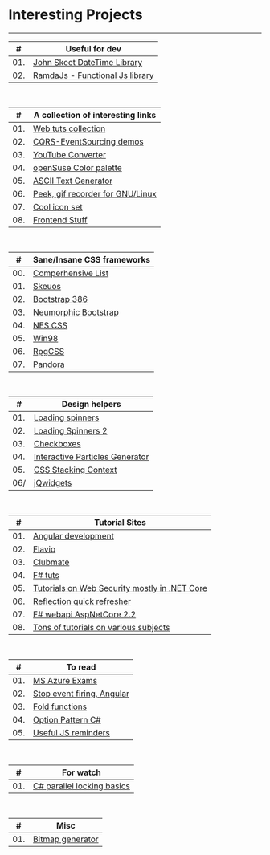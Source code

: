 # Interesting Projects
___


|#| Useful for dev|
|-----|-----------|
| 01.|[John Skeet DateTime Library](https://www.nodatime.org)|
| 02.|[RamdaJs - Functional Js library](https://ramdajs.com)|

<br>

|#| A collection of interesting links|
|-----|------------------------------|
| 01.|[Web tuts collection](https://tympanus.net/Development/ModalWindowEffects/)|
| 02.|[CQRS-EventSourcing demos](https://github.com/asc-lab/dotnet-cqrs-intro)|
| 03.|[YouTube Converter](https://loader.to)|
| 04.|[openSuse Color palette](https://opensuse.herokuapp.com/colors)|
| 05.|[ASCII Text Generator](http://patorjk.com/software/taag/#p=display&f=Graffiti&t=Type%20Something%20)|
| 06.|[Peek, gif recorder for GNU/Linux](https://software.opensuse.org/package/peek)|
| 07.|[Cool icon set](https://rvklein.me/proj/ideogramma/#showicon--num-frequency)|
| 08.|[Frontend Stuff](https://www.cssscript.com)|

<br>

|#| Sane/Insane CSS frameworks|
|-----|-----------------------|
| 00.|[Comperhensive List](http://usablica.github.io/front-end-frameworks/compare.html)
| 01.|[Skeuos](https://drasite.com/skeuos-css)|
| 02.|[Bootstrap 386](https://github.com/kristopolous/BOOTSTRA.386)|
| 03.|[Neumorphic Bootstrap](https://github.com/ChemaAlfonso/neumorph.scss)|
| 04.|[NES CSS](https://nostalgic-css.github.io/NES.css/)|
| 05.|[Win98](https://jdan.github.io/98.css/#button)|
| 06.|[RpgCSS](https://github.com/RonenNess/RPGUI)|
| 07.|[Pandora](https://themes.org.ua/pandora/index.html#dashboard)|

<br>

|#| Design helpers|
|-----|-----------|
| 01.|[Loading spinners](https://github.com/fernandoleonid/spinnerloader)|
| 02.|[Loading Spinners 2](http://demo.htmleaf.com/1507/201507201704/)|
| 03.|[Checkboxes](https://github.com/hunzaboy/CSS-Checkbox-Library)|
| 04.|[Interactive Particles Generator](https://www.cssscript.com/ts-particles/)|
| 05.|[CSS Stacking Context](https://developer.mozilla.org/en-US/docs/Web/CSS/CSS_Positioning/Understanding_z_index/The_stacking_context)|
| 06/|[jQwidgets](https://www.jqwidgets.com/angular/)|

<br>

|#| Tutorial Sites|
|-----|-----------|
| 01.|[Angular development](https://nx.dev/angular/tutorial/01-create-application)|
| 02.|[Flavio](https://flaviocopes.com)|
| 03.|[Clubmate](https://clubmate.fi)|
| 04.|[F# tuts](https://bradcollins.com/page/4/?s=F%23)|
| 05.|[Tutorials on Web Security mostly in .NET Core](https://jasonwatmore.com)|
| 06.|[Reflection quick refresher](https://garywoodfine.com/get-c-classes-implementing-interface/)|
| 07.|[F# webapi AspNetCore 2.2](https://codeburst.io/creating-a-f-data-layer-using-entity-framework-core-746ec17d49e5)|
| 08.|[Tons of tutorials on various subjects](https://www.javatpoint.com)|

<br>

|#| To read|
|-----|----|
| 01.|[MS Azure Exams](https://docs.microsoft.com/en-us/learn/certifications/exams/az-204)|
| 02.|[Stop event firing, Angular](https://engineering.datorama.com/be-aware-of-the-debounce-decorator-6fb24a6d8d5)|
| 03.|[Fold functions](https://sidburn.github.io/blog/2017/03/19/understanding-fold)|
| 04.|[Option Pattern C#](https://docs.microsoft.com/en-us/aspnet/core/fundamentals/configuration/options?view=aspnetcore-5.0)|
| 05.|[Useful JS reminders](https://github.com/ayatoullah/javascript-interview-questions-1)|

<br>

|#| For watch|
|-----|------|
| 01.|[C# parallel locking basics](https://www.youtube.com/watch?v=5Zv8fF-KPrE)|

<br>

|#| Misc|
|-|-|
| 01.|[Bitmap generator](https://github.com/mxgmn/WaveFunctionCollapse)|
